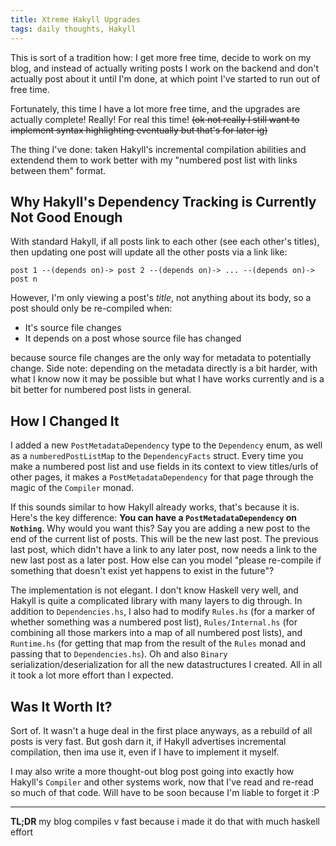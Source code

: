 ```yaml
---
title: Xtreme Hakyll Upgrades
tags: daily thoughts, Hakyll
---
```


This is sort of a tradition how: I get more free time, decide to work on my
blog, and instead of actually writing posts I work on the backend and don't
actually post about it until I'm done, at which point I've started to run out
of free time.

Fortunately, this time I have a lot more free time, and the upgrades are
actually complete! Really! For real this time! ~~(ok not really I still want
to implement syntax highlighting eventually but that's for later ig)~~

The thing I've done: taken Hakyll's incremental compilation abilities and
extendend them to work better with my "numbered post list with links between
them" format.

## Why Hakyll's Dependency Tracking is Currently Not Good Enough

With standard Hakyll, if all posts link to each other (see each
other's titles), then updating one post will update all the other posts via
a link like:

```
post 1 --(depends on)-> post 2 --(depends on)-> ... --(depends on)-> post n
```

However, I'm only viewing a post's _title_, not anything about its body, so
a post should only be re-compiled when:

- It's source file changes
- It depends on a post whose source file has changed

because source file changes are the only way for metadata to potentially
change. Side note: depending on the metadata directly is a bit harder, with
what I know now it may be possible but what I have works currently and is a
bit better for numbered post lists in general.

## How I Changed It

I added a new `PostMetadataDependency` type to the `Dependency` enum, as well as a `numberedPostListMap` to the `DependencyFacts` struct. Every time you make a numbered post list and use fields in its context to view titles/urls of other
pages, it makes a `PostMetadataDependency` for that page through the magic of
the `Compiler` monad.

If this sounds similar to how Hakyll already works, that's because it is.
Here's the key difference: **You can have a `PostMetadataDependency` on
`Nothing`**. Why would you want this? Say you are adding a new post to the end
of the current list of posts. This will be the new last post. The previous last post, which didn't have a link to any later post, now needs a link to the new
last post as a later post. How else can you model "please re-compile if
something that doesn't exist yet happens to exist in the future"?

The implementation is not elegant. I don't know Haskell very well, and Hakyll
is quite a complicated library with many layers to dig through. In addition to
`Dependencies.hs`, I also had to modify `Rules.hs` (for a marker of whether
something was a numbered post list), `Rules/Internal.hs` (for combining all
those markers into a map of all numbered post lists), and `Runtime.hs` (for
getting that map from the result of the `Rules` monad and passing that to
`Dependencies.hs`). Oh and also `Binary` serialization/deserialization for all
the new datastructures I created. All in all it took a lot more effort than I
expected.

## Was It Worth It?

Sort of. It wasn't a huge deal in the first place anyways, as a rebuild of all
posts is very fast. But gosh darn it, if Hakyll advertises incremental
compilation, then ima use it, even if I have to implement it myself.

I may also write a more thought-out blog post going into exactly how Hakyll's
`Compiler` and other systems work, now that I've read and re-read so much of
that code. Will have to be soon because I'm liable to forget it :P

<hr/>

**TL;DR** my blog compiles v fast because i made it do that with much
haskell effort
